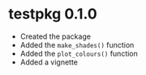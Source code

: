 # testpkg 0.1.0

* Created the package
* Added the `make_shades()` function
* Added the `plot_colours()` function
* Added a vignette
